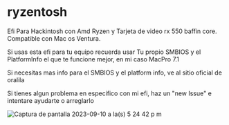 # ryzentosh
Efi Para Hackintosh con Amd Ryzen y Tarjeta de video rx 550 baffin core.
Compatible con Mac os Ventura.

Si usas esta efi para tu equipo recuerda usar Tu propio SMBIOS y el PlatformInfo el que te funcione mejor, en mi caso MacPro 7.1

Si necesitas mas info para el SMBIOS y el platform info, ve al sitio oficial de oralila 

Si tienes algun problema en especifico con mi efi, haz un "new Issue" e intentare ayudarte o arreglarlo

![Captura de pantalla 2023-09-10 a la(s) 5 24 42 p m](https://github.com/AriSophDev/ryzentosh/assets/111167233/3b52766d-9e3f-4ff4-a1b5-e54e56e4b356)
